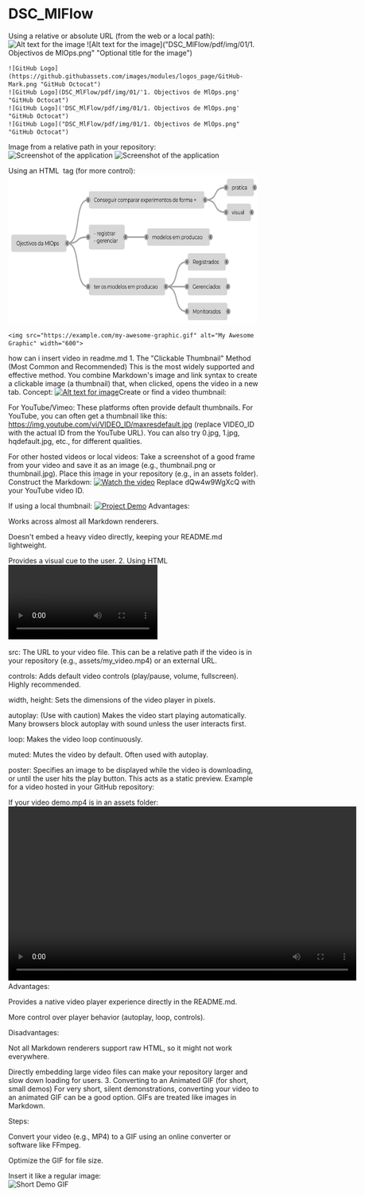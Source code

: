 # DSC_MlFlow



Using a relative or absolute URL (from the web or a local path):
    ![Alt text for the image](image_url_or_path "Optional title for the image")
    ![Alt text for the image]("DSC_MlFlow/pdf/img/01/1. Objectivos de MlOps.png" "Optional title for the image") 

    ![GitHub Logo](https://github.githubassets.com/images/modules/logos_page/GitHub-Mark.png "GitHub Octocat")
    ![GitHub Logo](DSC_MlFlow/pdf/img/01/'1. Objectivos de MlOps.png' "GitHub Octocat")
    ![GitHub Logo]('DSC_MlFlow/pdf/img/01/1. Objectivos de MlOps.png' "GitHub Octocat")
    ![GitHub Logo]("DSC_MlFlow/pdf/img/01/1. Objectivos de MlOps.png" "GitHub Octocat")

Image from a relative path in your repository:
    ![Screenshot of the application](assets/screenshot.png)
    ![Screenshot of the application](DSC_MlFlow/pdf/img/01/1.Objectivos-de-MlOps.png)


Using an HTML <img> tag (for more control):
    <img src="pdf/img/01/1.Objectivos_de_MlOps.png" alt="Alt text for the image" width="500" height="300" align="center">

    <img src="https://example.com/my-awesome-graphic.gif" alt="My Awesome Graphic" width="600">



how can i insert video in readme.md
    1. The "Clickable Thumbnail" Method (Most Common and Recommended)
    This is the most widely supported and effective method. You combine Markdown's image and link syntax to create a clickable image (a thumbnail) that, when clicked, opens the video in a new tab.
    Concept: [![Alt text for image](path/to/thumbnail.jpg)](URL_of_your_video "Optional title for video link")Create or find a video thumbnail:

For YouTube/Vimeo: These platforms often provide default thumbnails. For YouTube, you can often get a thumbnail like this: https://img.youtube.com/vi/VIDEO_ID/maxresdefault.jpg (replace VIDEO_ID with the actual ID from the YouTube URL). You can also try 0.jpg, 1.jpg, hqdefault.jpg, etc., for different qualities.

For other hosted videos or local videos: Take a screenshot of a good frame from your video and save it as an image (e.g., thumbnail.png or thumbnail.jpg). Place this image in your repository (e.g., in an assets folder).
Construct the Markdown:
[![Watch the video](https://img.youtube.com/vi/dQw4w9WgXcQ/maxresdefault.jpg)](https://www.youtube.com/watch?v=dQw4w9WgXcQ "Click to watch the video demo")
Replace dQw4w9WgXcQ with your YouTube video ID.

If using a local thumbnail:
[![Project Demo](assets/demo_thumbnail.png)](https://example.com/path/to/your/video.mp4 "View Project Demo")
Advantages:

Works across almost all Markdown renderers.

Doesn't embed a heavy video directly, keeping your README.md lightweight.

Provides a visual cue to the user.
    2. Using HTML <video> tag (Limited Support, but possible on GitHub)
    While Markdown doesn't natively support video tags, many Markdown renderers (including GitHub's) will parse raw HTML. This gives you more control, but it's not universally supported.
        <video src="URL_of_your_video.mp4" controls width="640" height="360" poster="optional_thumbnail.jpg"></video>
        <video src="assets/demo.mp4" controls width="700"></video>
        <video src="https://github.com/YOUR_USERNAME/YOUR_REPO/assets/YOUR_ASSET_ID/YOUR_VIDEO_GUID.mp4" controls width="600"></video>
Explanation of attributes:

src: The URL to your video file. This can be a relative path if the video is in your repository (e.g., assets/my_video.mp4) or an external URL.

controls: Adds default video controls (play/pause, volume, fullscreen). Highly recommended.

width, height: Sets the dimensions of the video player in pixels.

autoplay: (Use with caution) Makes the video start playing automatically. Many browsers block autoplay with sound unless the user interacts first.

loop: Makes the video loop continuously.

muted: Mutes the video by default. Often used with autoplay.

poster: Specifies an image to be displayed while the video is downloading, or until the user hits the play button. This acts as a static preview.
Example for a video hosted in your GitHub repository:

If your video demo.mp4 is in an assets folder:
<video src="assets/demo.mp4" controls width="700"></video>
Advantages:

Provides a native video player experience directly in the README.md.

More control over player behavior (autoplay, loop, controls).

Disadvantages:

Not all Markdown renderers support raw HTML, so it might not work everywhere.

Directly embedding large video files can make your repository larger and slow down loading for users.
    3. Converting to an Animated GIF (for short, small demos)
For very short, silent demonstrations, converting your video to an animated GIF can be a good option. GIFs are treated like images in Markdown.

Steps:

Convert your video (e.g., MP4) to a GIF using an online converter or software like FFmpeg.

Optimize the GIF for file size.

Insert it like a regular image:  
        ![Short Demo GIF](assets/short_demo.gif)